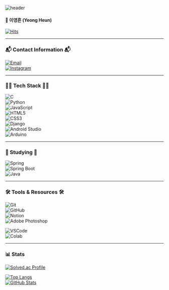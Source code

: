 ![header](https://capsule-render.vercel.app/api?type=venom&color=gradient&height=200&section=header&text=Yeong%20Heun's-nl-GitHub&fontSize=80&animation=twinkling)

#### 👤 이영흔 (Yeong Heun)  
[![Hits](https://hits.seeyoufarm.com/api/count/incr/badge.svg?url=https%3A%2F%2Fgithub.com%2Feongeung&count_bg=%238E908D&title_bg=%23000000&icon=github.svg&icon_color=%23FFFFFF&title=hits&edge_flat=false)](https://hits.seeyoufarm.com)

---

### 📬 Contact Information 📬  
[![Email](https://img.shields.io/badge/Email-D14836?style=for-the-badge&logo=gmail&logoColor=white)](mailto:iyoungheuni@gmail.com)  
[![Instagram](https://img.shields.io/badge/Instagram-FF0069?style=for-the-badge&logo=Instagram&logoColor=white)](https://www.instagram.com/_eyoung1022/)

---

### 🧑‍💻 Tech Stack 🧑‍💻  

![C](https://img.shields.io/badge/C-20232a.svg?style=for-the-badge&logo=C&logoColor=61DAFB)  
![Python](https://img.shields.io/badge/python-3670A0?style=for-the-badge&logo=python&logoColor=ffdd54)  
![JavaScript](https://img.shields.io/badge/javascript-F7DF1E.svg?style=for-the-badge&logo=javascript&logoColor=20232a)  
![HTML5](https://img.shields.io/badge/html5-E34F26.svg?style=for-the-badge&logo=html5&logoColor=white)  
![CSS3](https://img.shields.io/badge/css-1572B6.svg?style=for-the-badge&logo=css3&logoColor=white)  
![Django](https://img.shields.io/badge/Django-092E20.svg?style=for-the-badge&logo=django&logoColor=white)  
![Android Studio](https://img.shields.io/badge/Android%20Studio-3DDC84.svg?style=for-the-badge&logo=android%20Studio&logoColor=white)  
![Arduino](https://img.shields.io/badge/Arduino-00878F.svg?style=for-the-badge&logo=arduino&logoColor=white)  

---

### 📖 Studying 📖  

![Spring](https://img.shields.io/badge/Spring-6DB33F.svg?style=for-the-badge&logo=Spring&logoColor=white)  
![Spring Boot](https://img.shields.io/badge/Spring%20Boot-6DB33F?style=for-the-badge&logo=Spring%20Boot&logoColor=white)  
![Java](https://img.shields.io/badge/Java-3578E5?style=for-the-badge&logo=Java&logoColor=white)  

---

### 🛠 Tools & Resources 🛠  

![Git](https://img.shields.io/badge/git-F05033.svg?style=for-the-badge&logo=git&logoColor=white)  
![GitHub](https://img.shields.io/badge/github-181717.svg?style=for-the-badge&logo=github&logoColor=white)  
![Notion](https://img.shields.io/badge/Notion-F3F3F3.svg?style=for-the-badge&logo=notion&logoColor=black)  
![Adobe Photoshop](https://img.shields.io/badge/adobe%20photoshop-08253c.svg?style=for-the-badge&logo=adobe%20photoshop&logoColor=37abff)  

![VSCode](https://img.shields.io/badge/VSCode-2C2C32.svg?style=for-the-badge&logo=visual-studio-code&logoColor=22ABF3)  
![Colab](https://img.shields.io/badge/Colab-2C2C32.svg?style=for-the-badge&logo=googlecolab&logoColor=F9AB00)  

---

### 📊 Stats  

[![Solved.ac Profile](http://mazassumnida.wtf/api/v2/generate_badge?boj=yh1022)](https://solved.ac/yh1022)  

[![Top Langs](https://github-readme-stats.vercel.app/api/top-langs/?username=eongeung&layout=compact&theme=catppuccin_mocha)](https://github.com/eongeung/github-readme-stats)  
[![GitHub Stats](https://github-readme-stats.vercel.app/api?username=eongeung&show_icons=true&theme=catppuccin_mocha&rank_icon=github)](https://github.com/eongeung/github-readme-stats)
